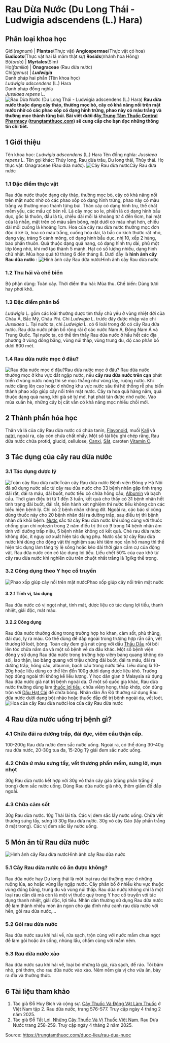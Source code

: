 # Rau Dừa Nước (Du Long Thái - Ludwigia adscendens (L.) Hara)

Phân loại khoa học  
---  
Giới(_regnum_) |  **Plantae**(Thực vật) **Angiospermae**(Thực vật có hoa) **Eudicots**(Thực vật hai lá mầm thật sự) **Rosids**(nhánh hoa Hồng)  
Bộ(_ordo_) | **Myrtales**(Sim)  
Họ(_familia_) | **Onagraceae** (Rau dừa nước)  
Chi(_genus_) | **_Ludwigia_**  
Danh pháp hai phần (Tên khoa học)  
_Ludwigia adscendens_ (L.) Hara  
Danh pháp đồng nghĩa  
_Jussiaea repens_ L.  
![Rau Dừa Nước \(Du Long Thái - Ludwigia adscendens \(L.\) Hara\)](https://trungtamthuoc.com/images/others/rau-dua-nuoc-5757.jpg)
**Rau dừa nước thuộc dạng cây thảo, thường mọc bò, cây có khả năng nổi trên mặt nước nhờ có các phao xốp có dạng hình trứng, phao này có màu trắng và thường mọc thành từng búi. Bài viết dưới đây,[Trung Tâm Thuốc Central Pharmacy](https://trungtamthuoc.com/ "Trung Tâm Thuốc Central Pharmacy") ([trungtamthuoc.com](https://trungtamthuoc.com/ "trungtamthuoc.com")) sẽ cung cấp cho bạn đọc những thông tin chi tiết.**
##  1 Giới thiệu
Tên khoa học: _Ludwigia adscendens_ (L.) Hara
Tên đồng nghĩa: _Jussiaea repens_ L.
Tên gọi khác: Thủy long, Rau dừa trâu, Du long thái, Thủy thái.
Họ thực vật: Onagraceae (Rau dừa nước).
![Cây Rau dừa nước](https://trungtamthuoc.com/images/item/rau-dua-nuoc-6.jpg)Cây Rau dừa nước
### 1.1 Đặc điểm thực vật
Rau dừa nước thuộc dạng cây thảo, thường mọc bò, cây có khả năng nổi trên mặt nước nhờ có các phao xốp có dạng hình trứng, phao này có màu trắng và thường mọc thành từng búi.
Thân cây có dạng hình trụ, thể chất mềm yếu, các mấu có bén rễ.
Lá cây mọc so le, phiến lá có dạng hình bầu dục, gốc lá thuôn, đầu lá tù, chiều dài mỗi lá khoảng từ 4 đến 6cm, hai mặt của lá nhẵn, mặt trên có màu sẫm bóng, mặt dưới có màu nhạt hơn, chiều dài mỗi cuống lá khoảng 1cm.
Hoa của cây rau dừa nước thường mọc đơn độc ở kẽ lá, hoa có màu trắng, cuống hóa dài, lá bắc có kích thước rất nhỏ, dạng vảy, tràng 5 cánh mỏng, có dạng hình bầu dục, nhị 10, xếp 2 hàng, bao phấn thuôn.
Quả thuộc dạng quả nang, có dạng hình trụ dài, phủ một lớp lông nhỏ, khi mở tạo thành 5 mảnh.
Hạt có số lượng nhiều, dạng hình chữ nhật.
Mùa hoa quả từ tháng 6 đến tháng 8.
Dưới đây là **hình ảnh cây Rau dừa nước** :
![Hình ảnh cây Rau dừa nước](https://trungtamthuoc.com/images/item/rau-dua-nuoc-0.jpg)Hình ảnh cây Rau dừa nước
### 1.2 Thu hái và chế biến
Bộ phận dùng: Toàn cây.
Thời điểm thu hái: Mùa thu.
Chế biến: Dùng tươi hay phơi khô.
### 1.3 Đặc điểm phân bố
_Ludwigia_ L. gồm các loài thường được tìm thấy chủ yếu ở vùng nhiệt đới của Châu Á, Bắc Mỹ, Châu Phi.
Chi _Ludwigia_ L. trước đây được nhập vào chi _Jussiaea_ L.
Tại nước ta, chi _Ludwigia_ L. có 6 loài trong đó có cây Rau dừa nước.
Rau dừa nước phân bố rộng rãi ở các nước Nam Á, Đông Nam Á và Trung Quốc. Tại nước ta, có thể tìm thấy Rau dừa nước ở hầu hết các địa phương ở vùng đồng bằng, vùng núi thấp, vùng trung du, độ cao phân bố dưới 600 mét.
### 1.4 Rau dừa nước mọc ở đâu?
![Rau dừa nước mọc ở đâu?](https://trungtamthuoc.com/images/item/rau-dua-nuoc-1.jpg)Rau dừa nước mọc ở đâu?
Rau dừa nước thường mọc ở khu vực đất ngập nước, nếu **cây rau dừa nước trên cạn** phát triển ở vùng nước nông thì sẽ mọc thẳng như vũng lầy, ruộng nước. Khi nước dâng lên cao hoặc ở những khu vực nước sâu thì hệ thống rễ phụ biến thành phao xốp giúp cây nổi trên mặt nước.
Cây ra hoa quả hàng năm, quả thuộc dạng quả nang, khi già sẽ tự mở, hạt phát tán được nhờ nước. Vào mùa xuân hè, những cây bị cắt vẫn có khả năng mọc nhiều chồi mới.
##  2 Thành phần hóa học
Thân và lá của cây Rau dừa nước có chứa tanin, [Flavonoid](https://trungtamthuoc.com/hoat-chat/flavonoid "Flavonoid"), muối [Kali](https://trungtamthuoc.com/hoat-chat/kali "Kali") và [natri](https://trungtamthuoc.com/hoat-chat/natri "natri"), ngoài ra, cây còn chứa chất nhầy.
Một số tài liệu ghi chép rằng, Rau dừa nước chứa protid, glucid, cellulose, [Canxi](https://trungtamthuoc.com/hoat-chat/canxi "Canxi"), [Sắt](https://trungtamthuoc.com/hoat-chat/sat "Sắt"), caroten [Vitamin C](https://trungtamthuoc.com/hoat-chat/vitamin-c "Vitamin C").
##  3 Tác dụng của cây rau dừa nước
### 3.1 Tác dụng dược lý
![Toàn cây Rau dừa nước](https://trungtamthuoc.com/images/item/rau-dua-nuoc-2.jpg)Toàn cây Rau dừa nước
Bệnh viện Đông y Hà Nội đã sử dụng nước sắc từ cây rau dừa nước cho 33 bệnh nhân gặp tình trạng đái rắt, đái ra máu, đái buốt, nước tiểu có chứa hồng cầu, [Albumin](https://trungtamthuoc.com/hoat-chat/albumin "Albumin") và bạch cầu. Thời gian điều trị từ 1 đến 3 tuần, kết quả cho thấy có 31 bệnh nhân hết tình trạng đái buốt, đái rắt, tiến hành xét nghiệm thì nước tiểu không còn các biểu hiện bệnh lý. Chỉ có 2 bệnh nhân không đỡ. Ngoài ra, các bác sĩ cũng dùng thuốc này cho 20 bệnh nhân đái ra dưỡng trấp, sau điều trị thì bệnh nhân đã khỏi bệnh.
[Nước](https://trungtamthuoc.com/hoat-chat/nuoc "Nước") sắc từ cây Rau dừa nước khi uống cùng với thuốc chống giun chỉ notezin trong 2 năm điều trị thì có 9 trong 14 bệnh nhân âm tính với dưỡng trấp niệu, 5 bệnh nhân không có kết quả.
Chè rau dừa nước không độc, ít nguy cơ xuất hiện tác dụng phụ.
Nước sắc từ cây Rau dừa nước khi dùng cho động vật thí nghiệm sau khi tiêm nọc rắn hổ mang thì thể hiện tác dụng làm tăng tỷ lệ sống hoặc kéo dài thời gian cầm cự của động vật.
Rau dừa nước còn có tác dụng lợi tiểu.
Liều chết 50% của cao khô từ cây rau dừa nước khi nghiên cứu trên chuột nhắt trắng là 1g/kg thể trọng.
### 3.2 Công dụng theo Y học cổ truyền
![Phao xốp giúp cây nổi trên mặt nước](https://trungtamthuoc.com/images/item/rau-dua-nuoc-3.jpg)Phao xốp giúp cây nổi trên mặt nước
#### 3.2.1 Tính vị, tác dụng
Rau dừa nước có vị ngọt nhạt, tính mát, dược liệu có tác dụng lợi tiểu, thanh nhiệt, giải độc, mát máu.
#### 3.2.2 Công dụng
Rau dừa nước thường dùng trong trường hợp ho khan, cảm sốt, phù thũng, đái đục, lỵ ra máu.
Có thể dùng để đắp ngoài trong trường hợp rắn cắn, vết thương lở loét, bỏng.
Toàn cây đem giã nát cùng với dầu [Thầu Dầu](https://trungtamthuoc.com/duoc-lieu/thau-dau "Thầu Dầu") rồi bôi lên tóc chữa nấm da và một số bệnh về da đầu khác.
Một số bệnh viện đông y sử dụng Rau dừa nước trong trường hợp viêm bàng quang không do sỏi, lao thận, lao bàng quang với triệu chứng đái buốt, đái ra máu, đái ra dưỡng trấp, hồng cầu, albumin, bạch cầu trong nước tiểu.
Liều dùng là 10-20g hoặc liều dùng có thể lên đến 100g dưới dạng dược liệu khô. Trường hợp dùng ngoài thì không kể liều lượng.
Y học dân gian ở Malaysia sử dụng Rau dừa nước giã nát trị bệnh ngoài da.
Ở một số quốc gia khác, Rau dừa nước thường dùng làm [thuốc lợi tiểu](https://trungtamthuoc.com/thuoc-loi-tieu "thuốc lợi tiểu"), chữa viêm họng, thấp khớp, còn dùng trộn với [Dầu Hạt Cải](https://trungtamthuoc.com/duoc-lieu/dau-hat-cai "Dầu Hạt Cải") để chữa bỏng.
Nhân dân Ấn Độ thường sử dụng Rau dừa nước dưới dạng bột nhão hoặc thuốc đắp để trị bệnh ngoài da, vết loét.
![Hoa của cây Rau dừa nước](https://trungtamthuoc.com/images/item/rau-dua-nuoc-4.jpg)Hoa của cây Rau dừa nước
##  4 Rau dừa nước uống trị bệnh gì?
### 4.1 Chữa đái ra dưỡng trấp, đái đục, viêm cầu thận cấp.
100-200g Rau dừa nước đem sắc nước uống.
Ngoài ra, có thể dùng 30-40g rau dừa nước, 20-30g tua đa, 15-20g Tỳ giải đem sắc nước uống.
### 4.2 Chữa ứ máu sưng tấy, vết thương phần mềm, sưng lở, mụn nhọt
30g Rau dừa nước kết hợp với 30g vỏ thân cây gáo (dùng phần trắng ở trong) đem sắc nước uống.
Dùng Rau dừa nước giã nhỏ, thêm giấm để đắp ngoài.
### 4.3 Chữa cảm sốt
30g Rau dừa nước.
10g Thài lài tía.
Các vị đem sắc lấy nước uống.
Chữa vết thương sưng tấy, sưng lở
30g Rau dừa nước.
30g vỏ cây Gáo (lấy phần trắng ở mặt trong).
Các vị đem sắc lấy nước uống.
##  5 Món ăn từ Rau dừa nước
![Hình ảnh cây Rau dừa nước](https://trungtamthuoc.com/images/item/rau-dua-nuoc-5.jpg)Hình ảnh cây Rau dừa nước
### 5.1 Cây Rau dừa nước có ăn được không?
Rau dừa nước hay Du long thái là một loại rau dại thường mọc ở những ruộng lúa, ao hoặc vũng lầy ngập nước. Cây phân bố ở nhiều khu vực thuộc vùng đồng bằng, trung du và vùng núi thấp.
Rau dừa nước không chỉ là một loại rau dân dã mà còn là một vị thuốc quý trong Y học cổ truyền với tác dụng thanh nhiệt, giải độc, lợi tiểu.
Nhân dân thường sử dụng Rau dừa nước để làm thành nhiều món ăn ngon cho gia đình như canh rau dừa nước với hến, gỏi rau dừa nước,...
### 5.2 Gỏi rau dừa nước
Rau dừa nước sau khi hái về, rửa sạch, trộn cùng với nước mắm chua ngọt để làm gỏi hoặc ăn sống, nhúng lẩu, chấm cùng với mắm nêm.
### 5.3 Rau dừa nước xào
Rau dừa nước sau khi hái về, loại bỏ những lá già, rửa sạch, để ráo.
Tỏi băm nhỏ, phi thơm, cho rau dừa nước vào xào.
Nêm nếm gia vị cho vừa ăn, bày ra đĩa và thưởng thức.
##  6 Tài liệu tham khảo
  1. Tác giả Đỗ Huy Bích và cộng sự. [Cây Thuốc Và Động Vật Làm Thuốc](https://trungtamthuoc.com/bai-viet/doc-online-va-tai-mien-phi-pdf-sach-cay-thuoc-va-dong-vat-lam-thuoc-o-viet-nam "Cây Thuốc Và Động Vật Làm Thuốc") ở Việt Nam tập 2. Rau dừa nước, trang 576-577. Truy cập ngày 4 tháng 2 năm 2025.
  2. Tác giả Đỗ Tất Lợi. [Những Cây Thuốc Và Vị Thuốc Việt Nam](https://trungtamthuoc.com/duoc-lieu "Những Cây Thuốc Và Vị Thuốc Việt Nam"). Rau Dừa Nước trang 258-259. Truy cập ngày 4 tháng 2 năm 2025.




Source: https://trungtamthuoc.com/duoc-lieu/rau-dua-nuoc